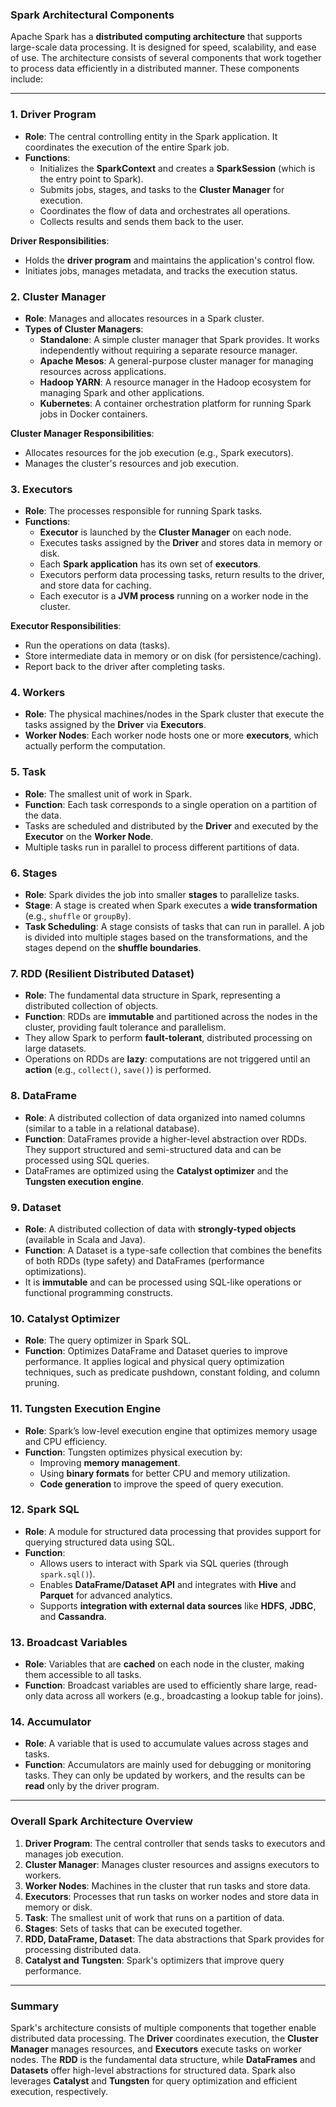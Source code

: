 ### **Spark Architectural Components**

Apache Spark has a **distributed computing architecture** that supports large-scale data processing. It is designed for speed, scalability, and ease of use. The architecture consists of several components that work together to process data efficiently in a distributed manner. These components include:

---

### 1. **Driver Program**
- **Role**: The central controlling entity in the Spark application. It coordinates the execution of the entire Spark job.
- **Functions**:
  - Initializes the **SparkContext** and creates a **SparkSession** (which is the entry point to Spark).
  - Submits jobs, stages, and tasks to the **Cluster Manager** for execution.
  - Coordinates the flow of data and orchestrates all operations.
  - Collects results and sends them back to the user.
  
**Driver Responsibilities**:
- Holds the **driver program** and maintains the application's control flow.
- Initiates jobs, manages metadata, and tracks the execution status.

### 2. **Cluster Manager**
- **Role**: Manages and allocates resources in a Spark cluster.
- **Types of Cluster Managers**:
  - **Standalone**: A simple cluster manager that Spark provides. It works independently without requiring a separate resource manager.
  - **Apache Mesos**: A general-purpose cluster manager for managing resources across applications.
  - **Hadoop YARN**: A resource manager in the Hadoop ecosystem for managing Spark and other applications.
  - **Kubernetes**: A container orchestration platform for running Spark jobs in Docker containers.

**Cluster Manager Responsibilities**:
- Allocates resources for the job execution (e.g., Spark executors).
- Manages the cluster's resources and job execution.

### 3. **Executors**
- **Role**: The processes responsible for running Spark tasks.
- **Functions**:
  - **Executor** is launched by the **Cluster Manager** on each node.
  - Executes tasks assigned by the **Driver** and stores data in memory or disk.
  - Each **Spark application** has its own set of **executors**.
  - Executors perform data processing tasks, return results to the driver, and store data for caching.
  - Each executor is a **JVM process** running on a worker node in the cluster.

**Executor Responsibilities**:
- Run the operations on data (tasks).
- Store intermediate data in memory or on disk (for persistence/caching).
- Report back to the driver after completing tasks.

### 4. **Workers**
- **Role**: The physical machines/nodes in the Spark cluster that execute the tasks assigned by the **Driver** via **Executors**.
- **Worker Nodes**: Each worker node hosts one or more **executors**, which actually perform the computation.

### 5. **Task**
- **Role**: The smallest unit of work in Spark.
- **Function**: Each task corresponds to a single operation on a partition of the data.
- Tasks are scheduled and distributed by the **Driver** and executed by the **Executor** on the **Worker Node**.
- Multiple tasks run in parallel to process different partitions of data.

### 6. **Stages**
- **Role**: Spark divides the job into smaller **stages** to parallelize tasks.
- **Stage**: A stage is created when Spark executes a **wide transformation** (e.g., `shuffle` or `groupBy`).
- **Task Scheduling**: A stage consists of tasks that can run in parallel. A job is divided into multiple stages based on the transformations, and the stages depend on the **shuffle boundaries**.

### 7. **RDD (Resilient Distributed Dataset)**
- **Role**: The fundamental data structure in Spark, representing a distributed collection of objects.
- **Function**: RDDs are **immutable** and partitioned across the nodes in the cluster, providing fault tolerance and parallelism.
- They allow Spark to perform **fault-tolerant**, distributed processing on large datasets.
- Operations on RDDs are **lazy**: computations are not triggered until an **action** (e.g., `collect()`, `save()`) is performed.

### 8. **DataFrame**
- **Role**: A distributed collection of data organized into named columns (similar to a table in a relational database).
- **Function**: DataFrames provide a higher-level abstraction over RDDs. They support structured and semi-structured data and can be processed using SQL queries.
- DataFrames are optimized using the **Catalyst optimizer** and the **Tungsten execution engine**.

### 9. **Dataset**
- **Role**: A distributed collection of data with **strongly-typed objects** (available in Scala and Java).
- **Function**: A Dataset is a type-safe collection that combines the benefits of both RDDs (type safety) and DataFrames (performance optimizations).
- It is **immutable** and can be processed using SQL-like operations or functional programming constructs.

### 10. **Catalyst Optimizer**
- **Role**: The query optimizer in Spark SQL.
- **Function**: Optimizes DataFrame and Dataset queries to improve performance. It applies logical and physical query optimization techniques, such as predicate pushdown, constant folding, and column pruning.

### 11. **Tungsten Execution Engine**
- **Role**: Spark’s low-level execution engine that optimizes memory usage and CPU efficiency.
- **Function**: Tungsten optimizes physical execution by:
  - Improving **memory management**.
  - Using **binary formats** for better CPU and memory utilization.
  - **Code generation** to improve the speed of query execution.

### 12. **Spark SQL**
- **Role**: A module for structured data processing that provides support for querying structured data using SQL.
- **Function**: 
  - Allows users to interact with Spark via SQL queries (through `spark.sql()`).
  - Enables **DataFrame/Dataset API** and integrates with **Hive** and **Parquet** for advanced analytics.
  - Supports **integration with external data sources** like **HDFS**, **JDBC**, and **Cassandra**.

### 13. **Broadcast Variables**
- **Role**: Variables that are **cached** on each node in the cluster, making them accessible to all tasks.
- **Function**: Broadcast variables are used to efficiently share large, read-only data across all workers (e.g., broadcasting a lookup table for joins).

### 14. **Accumulator**
- **Role**: A variable that is used to accumulate values across stages and tasks.
- **Function**: Accumulators are mainly used for debugging or monitoring tasks. They can only be updated by workers, and the results can be **read** only by the driver program.

---

### **Overall Spark Architecture Overview**

1. **Driver Program**: The central controller that sends tasks to executors and manages job execution.
2. **Cluster Manager**: Manages cluster resources and assigns executors to workers.
3. **Worker Nodes**: Machines in the cluster that run tasks and store data.
4. **Executors**: Processes that run tasks on worker nodes and store data in memory or disk.
5. **Task**: The smallest unit of work that runs on a partition of data.
6. **Stages**: Sets of tasks that can be executed together.
7. **RDD, DataFrame, Dataset**: The data abstractions that Spark provides for processing distributed data.
8. **Catalyst and Tungsten**: Spark's optimizers that improve query performance.

---

### **Summary**

Spark's architecture consists of multiple components that together enable distributed data processing. The **Driver** coordinates execution, the **Cluster Manager** manages resources, and **Executors** execute tasks on worker nodes. The **RDD** is the fundamental data structure, while **DataFrames** and **Datasets** offer high-level abstractions for structured data. Spark also leverages **Catalyst** and **Tungsten** for query optimization and efficient execution, respectively.

